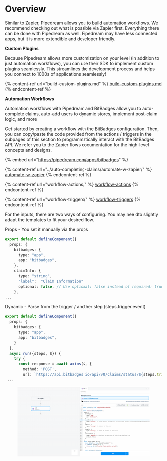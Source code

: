 # Overview

Similar to Zapier, Pipedream allows you to build automation workflows. We recommend checking out what is possible via Zapier first. Everything there can be done with Pipedream as well. Pipedream may have less connected apps, but it is more extendible and developer friendly.

**Custom Plugins**

Because Pipedream allows more customization on your level (in addition to just automation workflows), you can use their SDK to implement custom plugins seamlessly. This streamlines the development process and helps you connect to 1000s of applications seamlessly!

{% content-ref url="build-custom-plugins.md" %}
[build-custom-plugins.md](build-custom-plugins.md)
{% endcontent-ref %}

**Automation Workflows**

Automation workflows with Pipedream and BitBadges allow you to auto-complete claims, auto-add users to dynamic stores, implement post-claim logic, and more

Get started by creating a workflow with the BitBadges configuration. Then, you can copy/paste the code provided from the actions / triggers in the subpages of this section to programmatically interact with the BitBadges API. We refer you to the Zapier flows documentation for the high-level concepts and designs.

{% embed url="https://pipedream.com/apps/bitbadges" %}

{% content-ref url="../auto-completing-claims/automate-w-zapier/" %}
[automate-w-zapier](../auto-completing-claims/automate-w-zapier/)
{% endcontent-ref %}

{% content-ref url="workflow-actions/" %}
[workflow-actions](workflow-actions/)
{% endcontent-ref %}

{% content-ref url="workflow-triggers/" %}
[workflow-triggers](workflow-triggers/)
{% endcontent-ref %}

For the inputs, there are two ways of configuring. You may nee dto slightly adapt the templates to fit your desired flow.

Props - You set it manually via the props

```typescript
export default defineComponent({
  props: {
    bitbadges: {
      type: "app",
      app: "bitbadges",
    },
    claimInfo: {
      type: "string",
      "label":  "Claim Information",
      optional: false, // Use optional: false instead of required: true
    },
...
```

Dynamic - Parse from the trigger / another step (steps.trigger.event)

```typescript
export default defineComponent({
  props: {
    bitbadges: {
      type: "app",
      app: "bitbadges",
    }
  },
  async run({steps, $}) {
    try {
      const response = await axios($, {
        method: 'POST',
        url: `https://api.bitbadges.io/api/v0/claims/status/${steps.trigger.event.claimAttemptId}`,
 ...
```

<figure><img src="../../../.gitbook/assets/image (4) (1) (1) (1) (1) (1).png" alt=""><figcaption></figcaption></figure>

